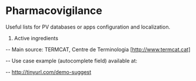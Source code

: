 # Pharmacovigilance
Useful lists for PV databases or apps configuration and localization.

1. Active ingredients

-- Main source: TERMCAT, Centre de Terminologia [http://www.termcat.cat]

-- Use case example (autocomplete field) available at:

-- http://tinyurl.com/demo-suggest

